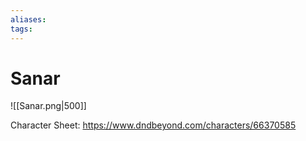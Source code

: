 ```yaml
---
aliases: 
tags: 
---
```


# Sanar

![[Sanar.png|500]]

Character Sheet: https://www.dndbeyond.com/characters/66370585
